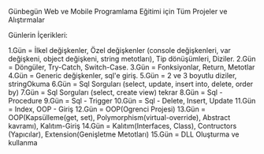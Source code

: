 Günbegün Web ve Mobile Programlama Eğitimi için Tüm Projeler ve Alıştırmalar

Günlerin İçerikleri:

1.Gün   =  İlkel değişkenler, Özel değişkenler (console değişkenleri, var değişkeni, object değişkeni, string metotları), Tip dönüşümleri, Diziler.
2.Gün   =  Döngüler, Try-Catch, Switch-Case.
3.Gün   =  Fonksiyonlar, Return, Metotlar
4.Gün   =  Generic değişkenler, sql'e giriş.
5.Gün   =  2 ve 3 boyutlu diziler, stringOkuma
6.Gün   =  Sql Sorguları (select, update, insert into, delete, order by)
7.Gün   =  Sql Sorguları (select, create view) tekrar
8.Gün   =  Sql - Procedure
9.Gün   =  Sql - Trigger
10.Gün  = Sql - Delete, Insert, Update
11.Gün  = Index, OOP - Giriş
12.Gün  = OOP(Ogrenci Projesi)
13.Gün  = OOP(Kapsülleme(get, set), Polymorphism(virtual-override), Abstract kavramı), Kalıtım-Giriş
14.Gün  = Kalıtım(Interfaces, Class), Contructors (Yapıcılar), Extension(Genişletme Metotları)
15.Gün  = DLL Oluşturma ve kullanma
